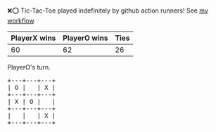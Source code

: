 :x::o: Tic-Tac-Toe played indefinitely by github action runners! See [my workflow](.github/workflows/play.yaml).

|PlayerX wins|PlayerO wins|Ties|
|-|-|-|
|60|62|26|

PlayerO's turn.

<pre>
+---+---+---+
| O |   | X |
+---+---+---+
| X | O |   |
+---+---+---+
|   |   | X |
+---+---+---+
</pre>